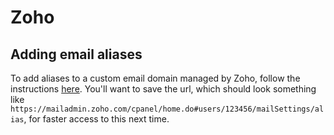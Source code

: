# Zoho

## Adding email aliases

To add aliases to a custom email domain managed by Zoho, follow the instructions [here](https://www.zoho.com/mail/how-to/create-email-alias.html). You'll want to save the url, which should look something like `https://mailadmin.zoho.com/cpanel/home.do#users/123456/mailSettings/alias`, for faster access to this next time.
